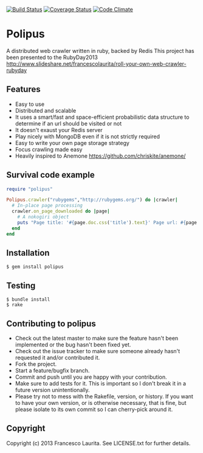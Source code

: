 [![Build Status](https://travis-ci.org/taganaka/polipus.svg?branch=master)](https://travis-ci.org/taganaka/polipus)
[![Coverage Status](https://coveralls.io/repos/taganaka/polipus/badge.png?branch=master)](https://coveralls.io/r/taganaka/polipus?branch=master)
[![Code Climate](https://codeclimate.com/github/taganaka/polipus.png)](https://codeclimate.com/github/taganaka/polipus)

# Polipus #

A distributed web crawler written in ruby, backed by Redis
This project has been presented to the RubyDay2013
http://www.slideshare.net/francescolaurita/roll-your-own-web-crawler-rubyday

## Features ##

* Easy to use
* Distributed and scalable
* It uses a smart/fast and space-efficient probabilistic data structure to determine if an url should be visited or not
* It doesn't exaust your Redis server
* Play nicely with MongoDB even if it is not strictly required
* Easy to write your own page storage strategy
* Focus crawling made easy
* Heavily inspired to Anemone https://github.com/chriskite/anemone/

## Survival code example

```ruby
require "polipus"

Polipus.crawler("rubygems","http://rubygems.org/") do |crawler|
  # In-place page processing
  crawler.on_page_downloaded do |page|
    # A nokogiri object
    puts "Page title: '#{page.doc.css('title').text}' Page url: #{page.url}"
  end
end
```

## Installation

    $ gem install polipus

## Testing

    $ bundle install
    $ rake

## Contributing to polipus ##
 
* Check out the latest master to make sure the feature hasn't been implemented or the bug hasn't been fixed yet.
* Check out the issue tracker to make sure someone already hasn't requested it and/or contributed it.
* Fork the project.
* Start a feature/bugfix branch.
* Commit and push until you are happy with your contribution.
* Make sure to add tests for it. This is important so I don't break it in a future version unintentionally.
* Please try not to mess with the Rakefile, version, or history. If you want to have your own version, or is otherwise necessary, that is fine, but please isolate to its own commit so I can cherry-pick around it.

## Copyright ##

Copyright (c) 2013 Francesco Laurita. See LICENSE.txt for
further details.

